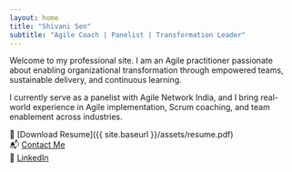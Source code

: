 ```yaml
---
layout: home
title: "Shivani Sen"
subtitle: "Agile Coach | Panelist | Transformation Leader"
---
```


Welcome to my professional site. I am an Agile practitioner passionate about enabling organizational transformation through empowered teams, sustainable delivery, and continuous learning.

I currently serve as a panelist with Agile Network India, and I bring real-world experience in Agile implementation, Scrum coaching, and team enablement across industries.

📄 [Download Resume]({{ site.baseurl }}/assets/resume.pdf)  
📬 [Contact Me](mailto:your.email@example.com)  
🔗 [LinkedIn](https://linkedin.com/in/your-profile)
